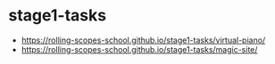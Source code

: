 # stage1-tasks
- https://rolling-scopes-school.github.io/stage1-tasks/virtual-piano/
- https://rolling-scopes-school.github.io/stage1-tasks/magic-site/
